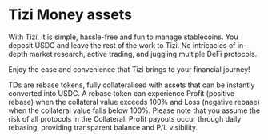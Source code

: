 # Tizi Money assets

With Tizi, it is simple, hassle-free and fun to manage stablecoins. You deposit USDC and leave the rest of the work to Tizi. No intricacies of in-depth market research, active trading, and juggling multiple DeFi protocols.&#x20;

Enjoy the ease and convenience that Tizi brings to your financial journey!

TDs are rebase tokens, fully collateralised with assets that can be instantly converted into USDC. A rebase token can experience Profit (positive rebase) when the collateral value exceeds 100% and Loss (negative rebase) when the collateral value falls below 100%. Please note that you assume the risk of all protocols in the Collateral. Profit payouts occur through daily rebasing, providing transparent balance and P/L visibility.
